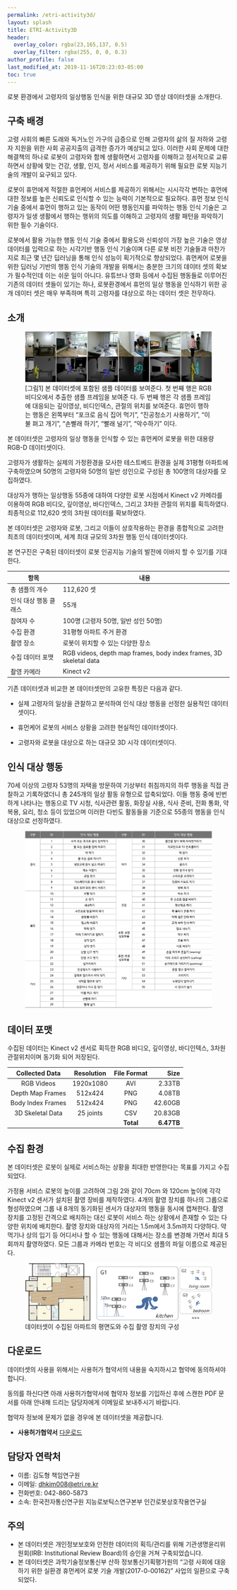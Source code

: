 ```yaml
---
permalink: /etri-activity3d/
layout: splash
title: ETRI-Activity3D
header:
  overlay_color: rgba(23,165,137, 0.5)
  overlay_filter: rgba(255, 0, 0, 0.3)
author_profile: false
last_modified_at: 2019-11-16T20:23:03-05:00
toc: true
---
```


로봇 환경에서 고령자의 일상행동 인식을 위한 대규모 3D 영상 데이터셋을 소개한다.

## 구축 배경

고령 사회의 빠른 도래와 독거노인 가구의 급증으로 인해 고령자의 삶의 질 저하와 고령자 지원을 위한 사회 공공지출의 급격한 증가가 예상되고 있다. 이러한 사회 문제에 대한 해결책의 하나로 로봇이 고령자와 함께 생활하면서 고령자를 이해하고 정서적으로 교류하면서 상황에 맞는 건강, 생활, 인지, 정서 서비스를 제공하기 위해 필요한 로봇 지능기술의 개발이 요구되고 있다.

로봇이 휴먼에게 적절한 휴먼케어 서비스를 제공하기 위해서는 시시각각 변하는 휴먼에 대한 정보를 높은 신뢰도로 인식할 수 있는 능력이 기본적으로 필요하다. 휴먼 정보 인식 기술 중에서 휴먼이 행하고 있는 동작이 어떤 행동인지를 파악하는 행동 인식 기술은 고령자가 일생 생활에서 행하는 행위의 의도를 이해하고 고령자의 생활 패턴을 파악하기 위한 필수 기술이다.

로봇에서 활용 가능한 행동 인식 기술 중에서 활용도와 신뢰성이 가장 높은 기술은 영상 데이터를 입력으로 하는 시각기반 행동 인식 기술이며 다른 로봇 비전 기술들과 마찬가지로 최근 몇 년간 딥러닝을 통해 인식 성능이 획기적으로 향상되었다. 휴먼케어 로봇을 위한 딥러닝 기반의 행동 인식 기술의 개발을 위해서는 충분한 크기의 데이터 셋의 확보가 필수적인데 이는 쉬운 일이 아니다. 유튜브나 영화 등에서 수집된 행동들로 이루어진 기존의 데이터 셋들이 있기는 하나, 로봇환경에서 휴먼의 일상 행동을 인식하기 위한 공개 데이터 셋은 매우 부족하며 특히 고령자를 대상으로 하는 데이터 셋은 전무하다.

## 소개

<figure>
  <img src="/resources/data-samples.png" alt="data-samples"/>
  <figcaption>[그림1] 본 데이터셋에 포함된 샘플 데이터를 보여준다. 첫 번째 행은 RGB 비디오에서 추출한 샘플 프레임을 보여준 다. 두 번째 행은 각 샘플 프레임에 대응되는 깊이영상, 비디인덱스, 관절의 위치를 보여준다. 휴먼이 행하는 행동은 왼쪽부터 “포크로 음식 집어 먹기”, “진공청소기 사용하기”, “이불 펴고 개기”, “손빨래 하기”, “빨래 널기”, “악수하기” 이다.</figcaption>
</figure>

본 데이터셋은 고령자의 일상 행동을 인식할 수 있는 휴먼케어 로봇을 위한 대용량 RGB-D 데이터셋이다.

고령자가 생활하는 실제의 가정환경을 모사한 테스트베드 환경을 실제 31평형 아파트에 구축하였으며 50명의 고령자와 50명의 일반 성인으로 구성된 총 100명의 대상자를 모집하였다.

대상자가 행하는 일상행동 55종에 대하여 다양한 로봇 시점에서 Kinect v2 카메라를 이용하여 RGB 비디오, 깊이영상, 바디인덱스, 그리고 3차원 관절의 위치를 획득하였다. 최종적으로 112,620 셋의 3차원 데이터를 확보하였다.

본 데이터셋은 고령자와 로봇, 그리고 이들이 상호작용하는 환경을 종합적으로 고려한 최초의 데이터셋이며, 세계 최대 규모의 3차원 행동 인식 데이터셋이다.

본 연구진은 구축된 데이터셋이 로봇 인공지능 기술의 발전에 이바지 할 수 있기를 기대한다.

| 항목                  | 내용                                                         |
| --------------------- | ------------------------------------------------------------ |
| 총 샘플의 개수        | 112,620 셋                                                   |
| 인식 대상 행동 클래스 | 55개                                                         |
| 참여자 수             | 100명 (고령자 50명, 일반 성인 50명)                          |
| 수집 환경             | 31평형 아파트 주거 환경                                      |
| 촬영 장소             | 로봇이 위치할 수 있는 다양한 장소                            |
| 수집 데이터 포맷      | RGB videos, depth map frames, body index frames, 3D skeletal data |
| 촬영 카메라           | Kinect v2                                                    |

기존 데이터셋과 비교한 본 데이터셋만의 고유한 특징은 다음과 같다.

* 실제 고령자의 일상을 관찰하고 분석하여 인식 대상 행동을 선정한 실용적인 데이터셋이다.

* 휴먼케어 로봇의 서비스 상황을 고려한 현실적인 데이터셋이다.

* 고령자와 로봇을 대상으로 하는 대규모 3D 시각 데이터셋이다.

## 인식 대상 행동

70세 이상의 고령자 53명의 자택을 방문하여 기상부터 취침까지의 하루 행동을 직접 관찰하고 기록하였더니 총 245개의 일상 활동 유형으로 압축되었다. 이들 행동 중에 빈번하게 나타나는 행동으로 TV 시청, 식사관련 활동, 화장실 사용, 식사 준비, 전화 통화, 약 복용, 요리, 청소 등이 있었으며 이러한 다빈도 활동들을 기준으로 55종의 행동을 인식 대상으로 선정하였다.

<figure>
  <img src="/resources/activities_55.png" alt="activities_55"/>
</figure>

## 데이터 포맷

수집된 데이터는 Kinect v2 센서로 획득한 RGB 비디오, 깊이영상, 바디인텍스, 3차원 관절위치이며 동기화 되어 저장된다.

|  Collected Data   | Resolution | File Format |       Size |
| :---------------: | :--------: | :---------: | ---------: |
|    RGB Videos     | 1920x1080  |     AVI     |     2.33TB |
| Depth Map Frames  |  512x424   |     PNG     |     4.08TB |
| Body Index Frames |  512x424   |     PNG     |    42.60GB |
| 3D Skeletal Data  | 25 joints  |     CSV     |    20.83GB |
|                   |            |  **Total**  | **6.47TB** |

## 수집 환경

본 데이터셋은 로봇이 실제로 서비스하는 상황을 최대한 반영한다는 목표를 가지고 수집되었다.

가정용 서비스 로봇의 높이를 고려하여 그림 2와 같이 70cm 와 120cm 높이에 각각 Kinect v2 센서가 설치된 촬영 장비를 제작하였다. 4개의 촬영 장치를 하나의 그룹으로 형성하였으며 그룹 내 8개의 동기화된 센서가 대상자의 행동을 동시에 캡쳐한다. 촬영 장치를 고정된 간격으로 배치하는 대신 로봇이 서비스 하는 상황에서 존재할 수 있는 다양한 위치에 배치한다. 촬영 장치와 대상자의 거리는 1.5m에서 3.5m까지 다양하다. 약 먹기나 상의 입기 등 어디서나 할 수 있는 행동에 대해서는 장소를 변경해 가면서 최대 5회까지 촬영하였다. 모든 그룹과 카메라 번호는 각 비디오 샘플의 파일 이름으로 제공된다.


<figure>
  <img src="/resources/data_collection_system.png" alt="data_collection_system"/>
  <figcaption>데이터셋이 수집된 아파트의 평면도와 수집 촬영 장치의 구성</figcaption>
</figure>

## 다운로드

데이터셋의 사용을 위해서는 사용허가 협약서의 내용을 숙지하시고 협약에 동의하셔야 합니다.

동의를 하신다면 아래 사용허가협약서에 협약자 정보를 기입하신 후에 스캔한 PDF 문서를 아래 안내해 드리는 담당자에게 이메일로 보내주시기 바랍니다. 

협약자 정보에 문제가 없을 경우에 본 데이터셋을 제공합니다.

* **사용허가협약서** [다운로드](/resources/EULA_ETRIActivity3D.pdf)

## 담당자 연락처

* 이름: 김도형 책임연구원
* 이메일: dhkim008@etri.re.kr
* 전화번호: 042-860-5873
* 소속: 한국전자통신연구원 지능로보틱스연구본부 인간로봇상호작용연구실

## 주의

* 본 데이터셋은 개인정보보호와 안전한 데이터의 획득/관리를 위해 기관생명윤리위원회(IRB: Institutional Review Board)의 승인을 거쳐 구축되었습니다.
* 본 데이터셋은 과학기술정보통신부 산하 정보통신기획평가원의 “고령 사회에 대응하기 위한 실환경 휴먼케어 로봇 기술 개발(2017-0-00162)” 사업의 일환으로 구축되었다.